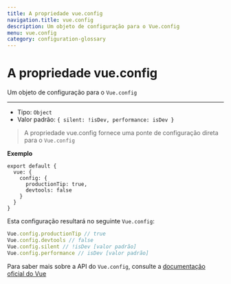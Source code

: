 ```yaml
---
title: A propriedade vue.config
navigation.title: vue.config
description: Um objeto de configuração para o Vue.config
menu: vue.config
category: configuration-glossary
---
```

# A propriedade vue.config

Um objeto de configuração para o `Vue.config`

---

- Tipo: `Object`
- Valor padrão: `{ silent: !isDev, performance: isDev }`

> A propriedade vue.config fornece uma ponte de configuração direta para o `Vue.config`

**Exemplo**

```js{}[nuxt.config.js]
export default {
  vue: {
    config: {
      productionTip: true,
      devtools: false
    }
  }
}
```

Esta configuração resultará no seguinte `Vue.config`:

```js
Vue.config.productionTip // true
Vue.config.devtools // false
Vue.config.silent // !isDev [valor padrão]
Vue.config.performance // isDev [valor padrão]
```

Para saber mais sobre a API do `Vue.config`, consulte a [documentação oficial do Vue](https://vuejs.org/v2/api/#Global-Config)
